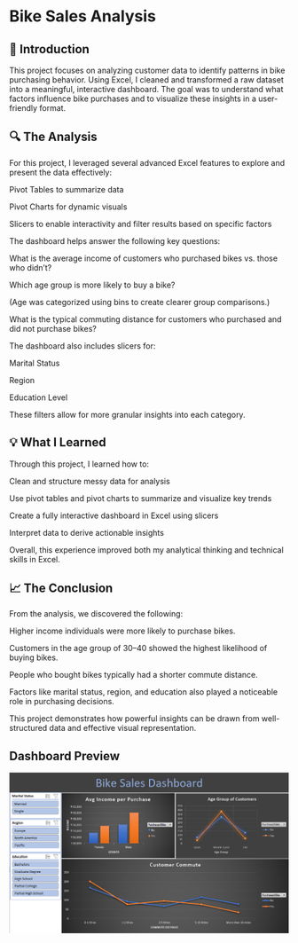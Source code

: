 # Bike Sales Analysis

## 📌 Introduction
This project focuses on analyzing customer data to identify patterns in bike purchasing behavior. Using Excel, I cleaned and transformed a raw dataset into a meaningful, interactive dashboard. The goal was to understand what factors influence bike purchases and to visualize these insights in a user-friendly format.

## 🔍 The Analysis
For this project, I leveraged several advanced Excel features to explore and present the data effectively:

Pivot Tables to summarize data

Pivot Charts for dynamic visuals

Slicers to enable interactivity and filter results based on specific factors

The dashboard helps answer the following key questions:

What is the average income of customers who purchased bikes vs. those who didn’t?

Which age group is more likely to buy a bike?

(Age was categorized using bins to create clearer group comparisons.)

What is the typical commuting distance for customers who purchased and did not purchase bikes?

The dashboard also includes slicers for:

Marital Status

Region

Education Level

These filters allow for more granular insights into each category.

## 💡 What I Learned
Through this project, I learned how to:

Clean and structure messy data for analysis

Use pivot tables and pivot charts to summarize and visualize key trends

Create a fully interactive dashboard in Excel using slicers

Interpret data to derive actionable insights

Overall, this experience improved both my analytical thinking and technical skills in Excel.

## 📈 The Conclusion
From the analysis, we discovered the following:

Higher income individuals were more likely to purchase bikes.

Customers in the age group of 30–40 showed the highest likelihood of buying bikes.

People who bought bikes typically had a shorter commute distance.

Factors like marital status, region, and education also played a noticeable role in purchasing decisions.

This project demonstrates how powerful insights can be drawn from well-structured data and effective visual representation.

## Dashboard Preview

![Dashboard](https://github.com/Tanistoic/Bike_Sales_Analysis/blob/main/dashboard.png)
